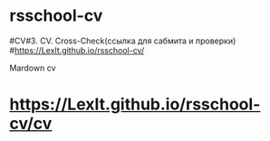 # rsschool-cv

#CV#3. CV. Cross-Check(ссылка для сабмита и проверки)
#https://LexIt.github.io/rsschool-cv/

Mardown cv
# https://LexIt.github.io/rsschool-cv/cv
